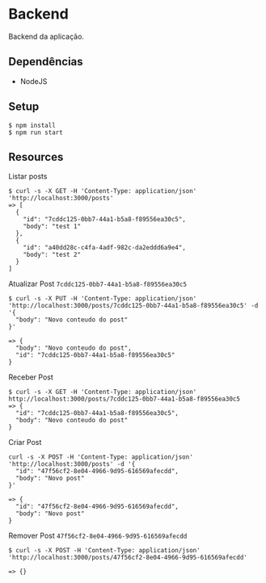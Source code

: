 # Backend

Backend da aplicação.

## Dependências

* NodeJS

## Setup

```
$ npm install
$ npm run start
```

## Resources


Listar posts
```
$ curl -s -X GET -H 'Content-Type: application/json' 'http://localhost:3000/posts'
=> [
  {
    "id": "7cddc125-0bb7-44a1-b5a8-f89556ea30c5",
    "body": "test 1"
  },
  {
    "id": "a40dd28c-c4fa-4adf-982c-da2eddd6a9e4",
    "body": "test 2"
  }
]
```

Atualizar Post `7cddc125-0bb7-44a1-b5a8-f89556ea30c5`
```
$ curl -s -X PUT -H 'Content-Type: application/json' 'http://localhost:3000/posts/7cddc125-0bb7-44a1-b5a8-f89556ea30c5' -d '{
  "body": "Novo conteudo do post"
}'

=> {
  "body": "Novo conteudo do post",
  "id": "7cddc125-0bb7-44a1-b5a8-f89556ea30c5"
}
```

Receber Post
```
$ curl -s -X GET -H 'Content-Type: application/json' http://localhost:3000/posts/7cddc125-0bb7-44a1-b5a8-f89556ea30c5
=> {
  "id": "7cddc125-0bb7-44a1-b5a8-f89556ea30c5",
  "body": "Novo conteudo do post"
}
```

Criar Post
```
curl -s -X POST -H 'Content-Type: application/json' 'http://localhost:3000/posts' -d '{
  "id": "47f56cf2-8e04-4966-9d95-616569afecdd",
  "body": "Novo post"
}'

=> {
  "id": "47f56cf2-8e04-4966-9d95-616569afecdd",
  "body": "Novo post"
}

```

Remover Post `47f56cf2-8e04-4966-9d95-616569afecdd`
```
$ curl -s -X POST -H 'Content-Type: application/json' 'http://localhost:3000/posts/47f56cf2-8e04-4966-9d95-616569afecdd'

=> {}
```
